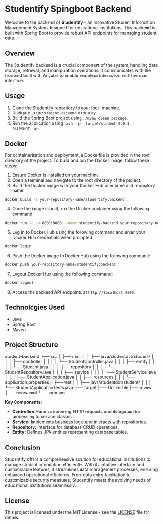 # Studentify Spingboot Backend

Welcome to the backend of **Studentify** - an innovative Student Information Management System designed for educational institutions. This backend is built with Spring Boot to provide robust API endpoints for managing student data.

## Overview

The Studentify backend is a crucial component of the system, handling data storage, retrieval, and manipulation operations. It communicates with the frontend built with Angular to enable seamless interaction with the user interface.

## Usage

1. Clone the Studentify repository to your local machine.
2. Navigate to the `student-backend` directory.
3. Build the Spring Boot project using `./mvnw clean package`.
4. Run the application using `java -jar target/student-0.0.1-SNAPSHOT.jar`.


## Docker

For containerization and deployment, a Dockerfile is provided in the root directory of the project. To build and run the Docker image, follow these steps:

1. Ensure Docker is installed on your machine.
2. Open a terminal and navigate to the root directory of the project.
3. Build the Docker image with your Docker Hub username and repository name:

```bash
docker build -t your-repository-name/studentify:backend .
```
4.  Once the image is built, run the Docker container using the following command:
```bash
docker run -d -p 8080:8080 --name studentify-backend your-repository-name/studentify:backend 
```
5.  Log in to Docker Hub using the following command and enter your Docker Hub credentials when prompted:
```bash
docker login
``` 
6.  Push the Docker image to Docker Hub using the following command:
```bash
docker push your-repository-name/studentify:backend 
```
7.  Logout Docker Hub using the following command:
```bash
docker logout
```
8. Access the backend API endpoints at `http://localhost:8080`.

## Technologies Used

- Java
- Spring Boot
- Maven
## Project Structure

student-backend 
├── src 
│ ├── main 
│ │ ├── java/studentdot/student/ 
│ │ │ ├── controller 
│ │ │ │ └── StudentController.java 
│ │ │ ├── entity 
│ │ │ │ └── Student.java 
│ │ │ ├── repository 
│ │ │ │ └── StudentRepository.java 
│ │ │ ├── service 
│ │ │ │ └── StudentService.java 
│ │ │ └── StudentApplication.java 
│ │ ├── resources 
│ │ │ └── application.properties 
│ ├── test 
│ │ ├── java/studentdot/student/ 
│ │ │ └── StudentApplicationTests.java 
├── target 
├── Dockerfile 
├── mvnw 
├── mvnw.cmd 
└── pom.xml

**Key Components:**
- **Controller:** Handles incoming HTTP requests and delegates the processing to service classes.
- **Service:** Implements business logic and interacts with repositories.
- **Repository:** Interface for database CRUD operations.
- **Entity:** Defines JPA entities representing database tables.

## Conclusion
Studentify offers a comprehensive solution for educational institutions to manage student information efficiently. With its intuitive interface and customizable features, it streamlines data management processes, ensuring enhanced operational efficiency. From data entry facilitation to customizable security measures, Studentify meets the evolving needs of educational institutions seamlessly.

## License

This project is licensed under the MIT License - see the [LICENSE](./student-backend/LICENSE) file for details.
